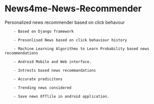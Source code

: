# News4me-News-Recommender
Personalized news recommender based on click behavour


        - Based on Django framework
        
        - Presonlised News based on click behaviour history
        
        - Machine Learning Algorithms to Learn Probability based news recommendations
        
        - Android Mobile and Web interface.
        
        - Intrests based news recommandations
        
        - Accurate predicitons 
        
        - Trending news considered 
        
        - Save news Offlile in android application.
        
        
        
        

